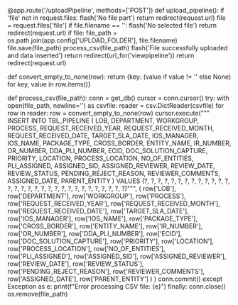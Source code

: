 @app.route('/uploadPipeline', methods=['POST'])
def upload_pipeline():
    if 'file' not in request.files:
        flash('No file part')
        return redirect(request.url)
    file = request.files['file']
    if file.filename == '':
        flash('No selected file')
        return redirect(request.url)
    if file:
        file_path = os.path.join(app.config['UPLOAD_FOLDER'], file.filename)
        file.save(file_path)
        process_csv(file_path)
        flash('File successfully uploaded and data inserted')
        return redirect(url_for('viewpipeline'))
    return redirect(request.url)

def convert_empty_to_none(row):
    return {key: (value if value != '' else None) for key, value in row.items()}

def process_csv(file_path):
    conn = get_db()
    cursor = conn.cursor()
    try:
        with open(file_path, newline='') as csvfile:
            reader = csv.DictReader(csvfile)
            for row in reader:
                row = convert_empty_to_none(row)
                cursor.execute("""
                    INSERT INTO TBL_PIPELINE (
                        LOB, DEPARTMENT, WORKGROUP, PROCESS, 
                        REQUEST_RECEIVED_YEAR, REQUEST_RECEIVED_MONTH, REQUEST_RECEIVED_DATE, 
                        TARGET_SLA_DATE, IOS_MANAGER, IOS_NAME, PACKAGE_TYPE, CROSS_BORDER, 
                        ENTITY_NAME, IR_NUMBER, OR_NUMBER, DDA_PLI_NUMBER, ECID, DOC_SOLUTION_CAPTURE, 
                        PRIORITY, LOCATION, PROCESS_LOCATION, NO_OF_ENTITIES, PLI_ASSIGNED, 
                        ASSIGNED_SID, ASSIGNED_REVIEWER, REVIEW_DATE, REVIEW_STATUS, 
                        PENDING_REJECT_REASON, REVIEWER_COMMENTS, ASSIGNED_DATE, PARENT_ENTITY
                    ) VALUES (?, ?, ?, ?, ?, ?, ?, ?, ?, ?, ?, ?, ?, ?, ?, ?, ?, ?, ?, ?, ?, ?, ?, ?, ?, ?, ?, ?, ?, ?, ?)""",
                    (
                        row['LOB'], row['DEPARTMENT'], row['WORKGROUP'], row['PROCESS'], 
                        row['REQUEST_RECEIVED_YEAR'], row['REQUEST_RECEIVED_MONTH'], row['REQUEST_RECEIVED_DATE'], 
                        row['TARGET_SLA_DATE'], row['IOS_MANAGER'], row['IOS_NAME'], row['PACKAGE_TYPE'], row['CROSS_BORDER'], 
                        row['ENTITY_NAME'], row['IR_NUMBER'], row['OR_NUMBER'], row['DDA_PLI_NUMBER'], row['ECID'], row['DOC_SOLUTION_CAPTURE'], 
                        row['PRIORITY'], row['LOCATION'], row['PROCESS_LOCATION'], row['NO_OF_ENTITIES'], row['PLI_ASSIGNED'], 
                        row['ASSIGNED_SID'], row['ASSIGNED_REVIEWER'], row['REVIEW_DATE'], row['REVIEW_STATUS'], 
                        row['PENDING_REJECT_REASON'], row['REVIEWER_COMMENTS'], row['ASSIGNED_DATE'], row['PARENT_ENTITY']
                    )
                )
        conn.commit()
    except Exception as e:
        print(f"Error processing CSV file: {e}")
    finally:
        conn.close()
        os.remove(file_path)
